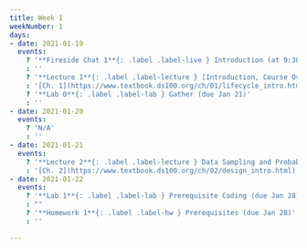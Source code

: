 ```yaml
---
title: Week 1
weekNumber: 1
days:
- date: 2021-01-19
  events:
    ? '**Fireside Chat 1**{: .label .label-live } Introduction (at 9:30 AM)'
    : ''
    ? '**Lecture 1**{: .label .label-lecture } [Introduction, Course Overview](lecture/lec01)'
    : '[Ch. 1](https://www.textbook.ds100.org/ch/01/lifecycle_intro.html)'
    ? '**Lab 0**{: .label .label-lab } Gather (due Jan 21)'
    : ''
- date: 2021-01-20
  events:
    ? 'N/A'
    : ''
- date: 2021-01-21
  events:
    ? '**Lecture 2**{: .label .label-lecture } Data Sampling and Probability'
    : '[Ch. 2](https://www.textbook.ds100.org/ch/02/design_intro.html)'
- date: 2021-01-22
  events:
    ? '**Lab 1**{: .label .label-lab } Prerequisite Coding (due Jan 28)'
    : ""
    ? '**Homework 1**{: .label .label-hw } Prerequisites (due Jan 28)'
    : ''

---
```

